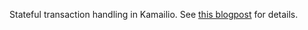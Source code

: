 Stateful transaction handling in Kamailio. See [this blogpost](https://kaufmania.wordpress.com/?p=410)
for details.

